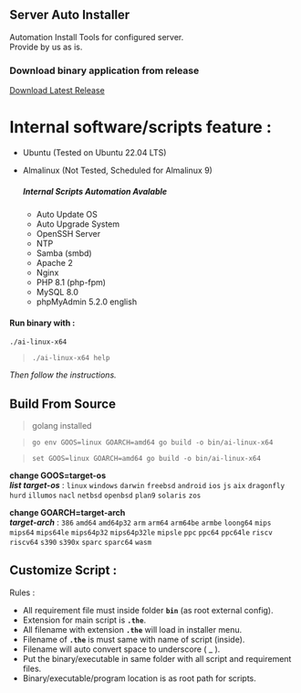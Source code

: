 ## Server Auto Installer
Automation Install Tools for configured server.  
Provide by us as is. 

### Download binary application from release
[Download Latest Release](../../releases)


# Internal software/scripts feature :
- Ubuntu (Tested on Ubuntu 22.04 LTS)
- Almalinux (Not Tested, Scheduled for Almalinux 9)

    ##### Internal Scripts Automation Avalable
    - Auto Update OS
    - Auto Upgrade System
    - OpenSSH Server
    - NTP
    - Samba (smbd)
    - Apache 2
    - Nginx
    - PHP 8.1 (php-fpm)
    - MySQL 8.0
    - phpMyAdmin 5.2.0 english



#### Run binary with :

```./ai-linux-x64```

> `./ai-linux-x64 help`


_Then follow the instructions._



## Build From Source
> golang installed

> `go env GOOS=linux GOARCH=amd64 go build -o bin/ai-linux-x64`

> `set GOOS=linux GOARCH=amd64 go build -o bin/ai-linux-x64`

**change GOOS=target-os**  
_**list target-os**_ : `linux` `windows` `darwin` `freebsd` `android` `ios` `js` `aix` `dragonfly` `hurd` `illumos` `nacl` `netbsd` `openbsd` `plan9` `solaris` `zos`

**change GOARCH=target-arch**  
_**target-arch**_ : `386` `amd64` `amd64p32` `arm` `arm64` `arm64be` `armbe` `loong64` `mips` `mips64` `mips64le` `mips64p32` `mips64p32le` `mipsle` `ppc` `ppc64` `ppc64le` `riscv` `riscv64` `s390` `s390x` `sparc` `sparc64` `wasm`

## Customize Script :
Rules :
- All requirement file must inside folder **`bin`** (as root external config).  
- Extension for main script is **`.the`**.
- All filename with extension **`.the`** will load in installer menu.  
- Filename of **`.the`** is must same with name of script (inside).  
- Filename will auto convert space to underscore ( _ ).
- Put the binary/executable in same folder with all script and requirement files.
- Binary/executable/program location is as root path for scripts.
